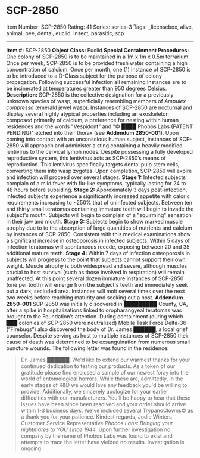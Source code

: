 # SCP-2850
Item Number: SCP-2850
Rating: 41
Series: series-3
Tags: _licensebox, alive, animal, bee, dental, euclid, insect, parasitic, scp

---

**Item #:** SCP-2850
**Object Class:** Euclid
**Special Containment Procedures:** One colony of SCP-2850 is to be maintained in a 1m x 1m x 0.5m terrarium. Once per week, SCP-2850 is to be provided fresh water containing a high concentration of calcium. Once per month, one (1) instance of SCP-2850 is to be introduced to a D-Class subject for the purpose of colony propagation. Following successful infection all remaining instances are to be incinerated at temperatures greater than 950 degrees Celsius.
**Description:** SCP-2850 is the collective designation for a previously unknown species of wasp, superficially resembling members of _Ampulex compressa_ (emerald jewel wasp). Instances of SCP-2850 are nocturnal and display several highly atypical properties including an exoskeleton composed primarily of calcium, a preference for nesting within human residences and the words "Vespidont" and "© ████ Phobos Labs (PATENT PENDING)" etched into their thorax (see **Addendum 2850-001**).
Upon coming into contact with an unconscious human subject, instances of SCP-2850 will approach and administer a sting containing a heavily modified lentivirus to the cervical lymph nodes. Despite possessing a fully developed reproductive system, this lentivirus acts as SCP-2850’s means of reproduction. This lentivirus specifically targets dental pulp stem cells, converting them into wasp zygotes. Upon completion, SCP-2850 will expire and infection will proceed over several stages.
**Stage 1:** Infected subjects complain of a mild fever with flu-like symptoms, typically lasting for 24 to 48 hours before subsiding.
**Stage 2:** Approximately 3 days post-infection, infected subjects experience a significantly increased appetite with caloric requirements increasing to ~250% that of uninfected subjects. Between ten and thirty small teratomas containing immature teeth will begin to invade the subject's mouth. Subjects will begin to complain of a "squirming" sensation in their jaw and mouth.
**Stage 3:** Subjects begin to show marked muscle atrophy due to to the absorption of large quantities of nutrients and calcium by instances of SCP-2850. Consistent with this medical examinations show a significant increase in osteoporosis in infected subjects. Within 5 days of infection teratomas will spontaneous recede, exposing between 20 and 35 additional mature teeth.
**Stage 4:** Within 7 days of infection osteoporosis in subjects will progress to the point that subjects cannot support their own weight. Muscle atrophy is both widespread and severe, although muscles crucial to host survival (such as those involved in respiration) will remain unaffected. At this point several dozen immature instances of SCP-2850 (one per tooth) will emerge from the subject's teeth and immediately seek out a dark, secluded area. Instances will molt several times over the next two weeks before reaching maturity and seeking out a host.
**Addendum 2850-001**
SCP-2850 was initially discovered in █████████ County, CA, after a spike in hospitalizations linked to oropharangyeal teratomas was brought to the Foundation’s attention. During containment (during which ███ colonies of SCP-2850 were neutralized) Mobile Task Force Delta-36 (“Firebugs”) also discovered the body of Dr. James ██████, a local grief counselor. Despite serving as host to multiple instances of SCP-2850 their cause of death was determined to be exsanguination from numerous small puncture wounds. The following letter was found in the residence:
> Dr. James ██████,
> We'd like to extend our warmest thanks for your continued dedication to testing our products. As a token of our gratitude please find enclosed a sample of our newest foray into the world of entomological horrors. While these are, admittedly, in the early stages of R&D we would love any feedback you'd be willing to provide.
> Additionally, we sincerely apologize for your earlier difficulties with our manufacturers. You’ll be happy to hear that these issues have been since been resolved and your order should arrive within 1-3 business days. We've included several TrypanoClowns© as a thank you for your patience.
> Kindest regards,
> Jodie Winters
> Customer Service Representative
> _Phobos Labs: Bringing your nightmares to YOU since 1944._
Upon further investigation no company by the name of Phobos Labs was found to exist and attempts to trace the letter have yielded no results. Investigation is ongoing.